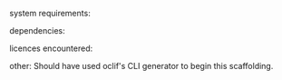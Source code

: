 

system requirements:

dependencies:

licences encountered:


other:
Should have used oclif's CLI generator to begin this scaffolding.
